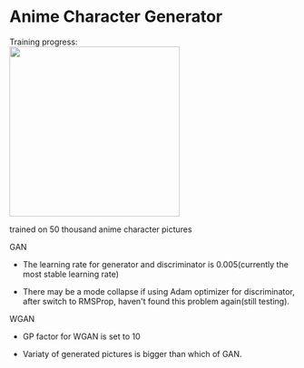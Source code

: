 # Anime Character Generator

Training progress:<br>
<img src="https://github.com/AidenOdas/Deep-Learning/blob/master/Tensorflow%202.0/GAN/pictures/IMG_2259.GIF" width=300 height=300>


trained on 50 thousand anime character pictures


GAN
* The learning rate for generator and discriminator is 0.005(currently the most stable learning rate)

* There may be a mode collapse if using Adam optimizer for discriminator, after switch to RMSProp, haven't found this problem again(still testing).

WGAN
* GP factor for WGAN is set to 10

* Variaty of generated pictures is bigger than which of GAN.
